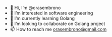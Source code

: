 - 👋 Hi, I’m @orasembrono
- 👀 I’m interested in software engineering
- 🌱 I’m currently learning Golang
- 💞️ I’m looking to collaborate on Golang project
- 📫 How to reach me orasembrono@gmail.com

<!---
orasembrono/orasembrono is a ✨ special ✨ repository because its `README.md` (this file) appears on your GitHub profile.
You can click the Preview link to take a look at your changes.
--->
